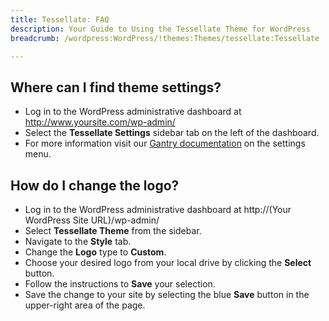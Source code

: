 ```yaml
---
title: Tessellate: FAQ
description: Your Guide to Using the Tessellate Theme for WordPress
breadcrumb: /wordpress:WordPress/!themes:Themes/tessellate:Tessellate

---
```


Where can I find theme settings?
-----
* Log in to the WordPress administrative dashboard at http://www.yoursite.com/wp-admin/
* Select the **Tessellate Settings** sidebar tab on the left of the dashboard.
* For more information visit our [Gantry documentation](http://gantry-framework.org/documentation/wordpress/configure/) on the settings menu.

How do I change the logo?
-----

* Log in to the WordPress administrative dashboard at http://(Your WordPress Site URL)/wp-admin/
* Select **Tessellate Theme** from the sidebar.
* Navigate to the **Style** tab.
* Change the **Logo** type to **Custom**.
* Choose your desired logo from your local drive by clicking the **Select** button.
* Follow the instructions to **Save** your selection.
* Save the change to your site by selecting the blue **Save** button in the upper-right area of the page.

[gantry]: http://gantry-framework.org/documentation/wordpress/configure/